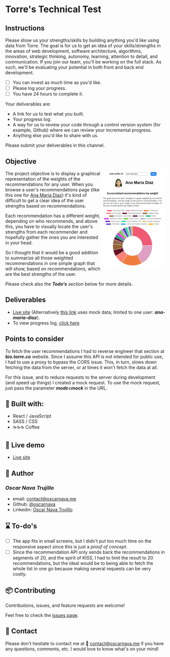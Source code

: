# Torre's Technical Test

## Instructions

Please show us your strengths/skills by building anything you'd like using data from Torre.
The goal is for us to get an idea of your skills/strengths in the areas of web development, software architecture, algorithms, innovation, strategic thinking, autonomy, learning, attention to detail, and communication. If you join our team, you'll be working on the full stack. As such, we'll be evaluating your potential in both front and back end development.

- [ ] You can invest as much time as you'd like.
- [ ] Please log your progress.
- [ ] You have 24 hours to complete it.

Your deliverables are:
- A link for us to test what you built.
- Your progress log.
- A way for us to review your code through a control version system (for example, Github) where we can review your incremental progress.
- Anything else you'd like to share with us.

Please submit your deliverables in this channel.

## Objective

<img src="docs/screenshot.jpg" width="40%" align="right">

The project objective is to display a graphical representation of the weights of the recommendations for any user.
When you browse a user's recommendations page (like this one for [Ana Maria Diaz](https://bio.torre.co/es/ana-maria-diaz/recs?show=received)) it's kind of difficult to get a clear idea of the user strengths based on recommendations.

Each recommendation has a different weight, depending on who recommends, and above this, you have to visually locate the user's strengths from each recommender and hopefully gather the ones you are interested in your head.

So I thought that it would be a good addition to summarize all those weighted recommendations in one simple graph that will show, based on recommendations, which are the best strengths of the user.

Please check also the ___Todo's___ section below for more details.

## Deliverables
- [Live site](https://oscarnava.me/torre/) (Alternatively [this link](https://oscarnava.me/torre/?mode=mock) uses mock data; limited to one user: ___ana-maria-diaz___).
- To view progress log, [click here](https://raw.githack.com/oscarnava/torre-technical-test/develop/docs/clockify-2020-04-16.html)

## Points to consider

To fetch the user recommendations I had to reverse engineer that section at ___bio.torre.co___ website. Since I assume this API is not intended for public use, I had to use a proxy to bypass the CORS issue. This, in turn, slows down fetching the data from the server, or at times it won't fetch the data at all.

For this issue, and to reduce requests to the server during development (and speed up things) I created a mock request. To use the mock request, just pass the parameter ___mode=mock___ in the URL.

## 🧰 Built with:
- React / JavaScript
- SASS / CSS
- ☕☕☕ Coffee

## 👀 Live demo
- [Live site](https://oscarnava.me/torre/)

## 👤 Author
  ### *Oscar Nava Trujillo*
  - email: [contact@oscarnava.me](mailto:contact@oscarnava.me)
  - Github: [@oscarnava]( https://github.com/oscarnava )
  - Linkedin: [Oscar Nava Trujillo](https://www.linkedin.com/in/oscar-nava-trujillo-15847a14a/)

## ⌛ To-do's
- [ ] The app fits in small screens, but I didn't put too much time on the responsive aspect since this is just a _proof of concept_.
- [ ] Since the recommendation API only sends back the recommendations in segments of 20, and the spirit of _KISS_, I had to limit the result to 20 recommendations, but the ideal would be to being able to fetch the whole list in one go because making several requests can be very costly.

## 📦 Contributing
Contributions, issues, and feature requests are welcome!

Feel free to check the [issues page](https://github.com/oscarnava/events-page/issues).

## 📡 Contact

Please don't hesitate to contact me at 📧 [contact@oscarnava.me](mailto:contact@oscarnava.me) if you have any questions, comments, etc. I would love to know what's on your mind!
